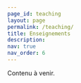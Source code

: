 ```yaml
---
page_id: teaching
layout: page
permalink: /teaching/
title: Enseignements
description: 
nav: true
nav_order: 6
---
```


Contenu à venir.

<!--
For now, this page is assumed to be a static description of your courses. You can convert it to a collection similar to `_projects/` so that you can have a dedicated page for each course.

Organize your courses by years, topics, or universities, however you like!
-->